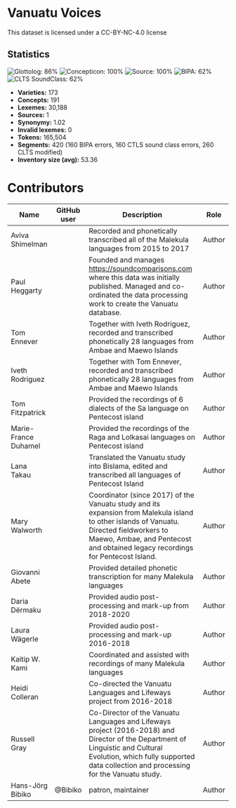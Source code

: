# Vanuatu Voices

This dataset is licensed under a CC-BY-NC-4.0 license

## Statistics


![Glottolog: 86%](https://img.shields.io/badge/Glottolog-86%25-yellowgreen.svg "Glottolog: 86%")
![Concepticon: 100%](https://img.shields.io/badge/Concepticon-100%25-brightgreen.svg "Concepticon: 100%")
![Source: 100%](https://img.shields.io/badge/Source-100%25-brightgreen.svg "Source: 100%")
![BIPA: 62%](https://img.shields.io/badge/BIPA-62%25-orange.svg "BIPA: 62%")
![CLTS SoundClass: 62%](https://img.shields.io/badge/CLTS%20SoundClass-62%25-orange.svg "CLTS SoundClass: 62%")

- **Varieties:** 173
- **Concepts:** 191
- **Lexemes:** 30,188
- **Sources:** 1
- **Synonymy:** 1.02
- **Invalid lexemes:** 0
- **Tokens:** 165,504
- **Segments:** 420 (160 BIPA errors, 160 CTLS sound class errors, 260 CLTS modified)
- **Inventory size (avg):** 53.36

# Contributors

Name               | GitHub user     | Description                          | Role
---                | ---             | ---                                  | ---
Aviva Shimelman |  | Recorded and phonetically transcribed all of the Malekula languages from 2015 to 2017 | Author
Paul Heggarty |  | Founded and manages https://soundcomparisons.com where this data was initially published. Managed and co-ordinated the data processing work to create the Vanuatu database. | Author
Tom Ennever |  | Together with Iveth Rodriguez, recorded and transcribed phonetically 28 languages from Ambae and Maewo Islands | Author
Iveth Rodriguez |  | Together with Tom Ennever, recorded and transcribed phonetically 28 languages from Ambae and Maewo Islands | Author
Tom Fitzpatrick |  | Provided the recordings of 6 dialects of the Sa language on Pentecost island | Author
Marie-France Duhamel |  | Provided the recordings of the Raga and Lolkasai languages on Pentecost island | Author
Lana Takau |  | Translated the Vanuatu study into Bislama, edited and transcribed all languages of Pentecost Island  | Author
Mary Walworth |  | Coordinator (since 2017) of the Vanuatu study and its expansion from Malekula island to other islands of Vanuatu. Directed fieldworkers to Maewo, Ambae, and Pentecost and obtained legacy recordings for Pentecost Island. | Author
Giovanni Abete |  | Provided detailed phonetic transcription for many Malekula languages  | Author
Daria Dërmaku |  | Provided audio post-processing and mark-up from 2018-2020 | Author
Laura Wägerle |  | Provided audio post-processing and mark-up 2016-2018 | Author
Kaitip W. Kami |  | Coordinated and assisted with recordings of many Malekula languages | Author
Heidi Colleran |  | Co-directed the Vanuatu Languages and Lifeways project from 2016-2018 | Author
Russell Gray |  | Co-Director of the Vanuatu Languages and Lifeways project (2016-2018) and Director of the Department of Linguistic and Cultural Evolution, which fully supported data collection and processing for the Vanuatu study. | Author
Hans-Jörg Bibiko | @Bibiko | patron, maintainer | Author


